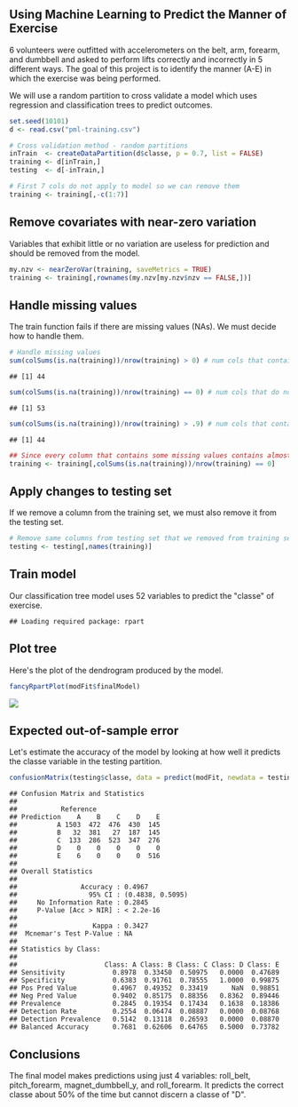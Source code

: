 Using Machine Learning to Predict the Manner of Exercise
--------------------------------------------------------

6 volunteers were outfitted with accelerometers on the belt, arm, forearm, and dumbbell and asked to perform lifts correctly and incorrectly in 5 different ways. The goal of this project is to identify the manner (A-E) in which the exercise was being performed.

We will use a random partition to cross validate a model which uses regression and classification trees to predict outcomes.

``` r
set.seed(10101)
d <- read.csv("pml-training.csv")

# Cross validation method - random partitions
inTrain  <- createDataPartition(d$classe, p = 0.7, list = FALSE)
training <- d[inTrain,]
testing  <- d[-inTrain,]

# First 7 cols do not apply to model so we can remove them
training <- training[,-c(1:7)]
```

Remove covariates with near-zero variation
------------------------------------------

Variables that exhibit little or no variation are useless for prediction and should be removed from the model.

``` r
my.nzv <- nearZeroVar(training, saveMetrics = TRUE)
training <- training[,rownames(my.nzv[my.nzv$nzv == FALSE,])]
```

Handle missing values
---------------------

The train function fails if there are missing values (NAs). We must decide how to handle them.

``` r
# Handle missing values
sum(colSums(is.na(training))/nrow(training) > 0) # num cols that contain missing values
```

    ## [1] 44

``` r
sum(colSums(is.na(training))/nrow(training) == 0) # num cols that do not contain missing values
```

    ## [1] 53

``` r
sum(colSums(is.na(training))/nrow(training) > .9) # num cols that contain more than 90% missing values
```

    ## [1] 44

``` r
## Since every column that contains some missing values contains almost no data, remove these columns
training <- training[,colSums(is.na(training))/nrow(training) == 0]
```

Apply changes to testing set
----------------------------

If we remove a column from the training set, we must also remove it from the testing set.

``` r
# Remove same columns from testing set that we removed from training set
testing <- testing[,names(training)]
```

Train model
-----------

Our classification tree model uses 52 variables to predict the "classe" of exercise.

    ## Loading required package: rpart

Plot tree
---------

Here's the plot of the dendrogram produced by the model.

``` r
fancyRpartPlot(modFit$finalModel)
```

![](final_files/figure-markdown_github/dendrogram-1.png)

Expected out-of-sample error
----------------------------

Let's estimate the accuracy of the model by looking at how well it predicts the classe variable in the testing partition.

``` r
confusionMatrix(testing$classe, data = predict(modFit, newdata = testing))
```

    ## Confusion Matrix and Statistics
    ## 
    ##           Reference
    ## Prediction    A    B    C    D    E
    ##          A 1503  472  476  430  145
    ##          B   32  381   27  187  145
    ##          C  133  286  523  347  276
    ##          D    0    0    0    0    0
    ##          E    6    0    0    0  516
    ## 
    ## Overall Statistics
    ##                                           
    ##                Accuracy : 0.4967          
    ##                  95% CI : (0.4838, 0.5095)
    ##     No Information Rate : 0.2845          
    ##     P-Value [Acc > NIR] : < 2.2e-16       
    ##                                           
    ##                   Kappa : 0.3427          
    ##  Mcnemar's Test P-Value : NA              
    ## 
    ## Statistics by Class:
    ## 
    ##                      Class: A Class: B Class: C Class: D Class: E
    ## Sensitivity            0.8978  0.33450  0.50975   0.0000  0.47689
    ## Specificity            0.6383  0.91761  0.78555   1.0000  0.99875
    ## Pos Pred Value         0.4967  0.49352  0.33419      NaN  0.98851
    ## Neg Pred Value         0.9402  0.85175  0.88356   0.8362  0.89446
    ## Prevalence             0.2845  0.19354  0.17434   0.1638  0.18386
    ## Detection Rate         0.2554  0.06474  0.08887   0.0000  0.08768
    ## Detection Prevalence   0.5142  0.13118  0.26593   0.0000  0.08870
    ## Balanced Accuracy      0.7681  0.62606  0.64765   0.5000  0.73782

Conclusions
-----------

The final model makes predictions using just 4 variables: roll\_belt, pitch\_forearm, magnet\_dumbbell\_y, and roll\_forearm. It predicts the correct classe about 50% of the time but cannot discern a classe of "D".
